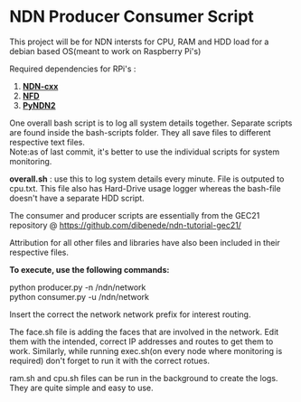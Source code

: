 # NDN Producer Consumer Script

This project will be for NDN intersts for CPU, RAM and HDD load for a debian based OS(meant to work on Raspberry Pi's)

Required dependencies for RPi's :

1) [**NDN-cxx**](https://github.com/named-data/ndn-cxx/) <br/>
2) [**NFD**](https://github.com/named-data/nfd/) <br/>
3) [**PyNDN2**](https://github.com/named-data/PyNDN2/) <br/>

One overall bash script is to log all system details together. Separate scripts are found inside the bash-scripts folder. They all save files to different respective text files. <br/>
Note:as of last commit, it's better to use the individual scripts for system monitoring.

**overall.sh** : use this to log system details every minute. File is outputed to cpu.txt. This file also has Hard-Drive usage logger whereas the bash-file doesn't have a separate HDD script.

The consumer and producer scripts are essentially from the GEC21 repository @ https://github.com/dibenede/ndn-tutorial-gec21/

Attribution for all other files and libraries have also been included in their respective files.

**To execute, use the following commands:** 

python producer.py -n /ndn/network <br/>
python consumer.py -u /ndn/network <br/>

Insert the correct the network network prefix for interest routing. <br/>

The face.sh file is adding the faces that are involved in the network. Edit them with the intended, correct IP addresses and routes to get them to work. Similarly, while running exec.sh(on every node where monitoring is required) don't forget to run it with the correct rotues. <br/>

ram.sh and cpu.sh files can be run in the background to create the logs. They are quite simple and easy to use.

